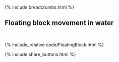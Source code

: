 {% include breadcrumbs.html %}

## Floating block movement in water
<div class="header_line"><br/></div>

{% include_relative code/FloatingBlock.html %}

<p style="clear: both;"></p>

{% include share_buttons.html %}